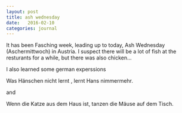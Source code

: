 ```yaml
---
layout: post
title: ash wednesday
date:   2016-02-10
categories: journal
---
```


It has been Fasching week, leading up to today, Ash Wednesday (Aschermittwoch) in Austria.  I suspect there will
be a lot of fish at the resturants for a while, but there was also chicken... 

I also learned some german experssions

Was Hänschen nicht lernt , lernt Hans nimmermehr.

and 

Wenn die Katze aus dem Haus ist, tanzen die Mäuse auf dem Tisch.